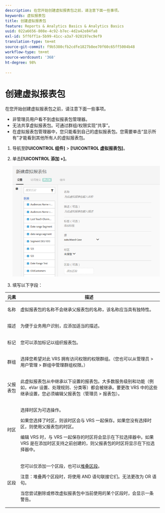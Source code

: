 ```yaml
---
description: 在您开始创建虚拟报表包之前，请注意下面一些事项。
keywords: 虚拟报表包
title: 创建虚拟报表包
feature: Reports & Analytics Basics & Analytics Basics
uuid: 022a6656-808e-4c92-b7ec-4d2a42e84fa8
exl-id: 5ff6ff1a-5b99-41cc-a3a7-928197ec9ef9
translation-type: tm+mt
source-git-commit: f9b5380cfb2cdfe1827b8ee70f60c65ff5004b48
workflow-type: tm+mt
source-wordcount: '368'
ht-degree: 98%

---
```


# 创建虚拟报表包

在您开始创建虚拟报表包之前，请注意下面一些事项。

* 非管理员用户看不到虚拟报表包管理器。
* 无法共享虚拟报表包。可通过群组/权限实现“共享”。
* 在虚拟报表包管理器中，您只能看到自己的虚拟报表包。您需要单击“显示所有”才能看到其他所有人的虚拟报表包。

1. 导航至&#x200B;**[!UICONTROL 组件]** > **[!UICONTROL 虚拟报表包]**。
1. 单击&#x200B;**[!UICONTROL 添加 +]**。

   ![](assets/new_vrs.png)

1. 填写以下字段：

<table id="table_0F85B56480BB46CBA5BE236BBD70156D"> 
 <thead> 
  <tr> 
   <th colname="col1" class="entry"> 元素 </th> 
   <th colname="col2" class="entry"> 描述 </th> 
  </tr> 
 </thead>
 <tbody> 
  <tr> 
   <td colname="col1"> 名称 </td> 
   <td colname="col2"> <p>虚拟报表包的名称不会继承父报表包的名称，该名称应当具有独特性。 </p> </td> 
  </tr> 
  <tr> 
   <td colname="col1"> 描述 </td> 
   <td colname="col2"> <p>为便于业务用户识别，应添加适当的描述。 </p> </td> 
  </tr> 
  <tr> 
   <td colname="col1"> 标记 </td> 
   <td colname="col2"> <p>您可以添加标记以组织报表包。 </p> </td> 
  </tr> 
  <tr> 
   <td colname="col1"> 群组  </td> 
   <td colname="col2"> <p>选择您希望对此 VRS 拥有访问权限的权限群组。（您也可以从<span class="ignoretag"><span class="uicontrol">管理员</span> &gt; <span class="uicontrol">用户管理</span> &gt; <span class="uicontrol">群组</span></span>中管理群组权限。） </p> </td> 
  </tr> 
  <tr> 
   <td colname="col1"> 父报表包 </td> 
   <td colname="col2"> <p>此虚拟报表包从中继承以下设置的报表包。大多数服务级别和功能（例如，eVar 设置、处理规则、分类等）都会被继承。要更改 VRS 中的这些继承设置，您必须编辑父报表包（<span class="ignoretag"><span class="uicontrol">管理员</span> &gt; <span class="uicontrol">报表包</span></span>）。 </p> </td> 
  </tr> 
  <tr> 
   <td colname="col1"> 时区 </td> 
   <td colname="col2"> <p>选择时区为可选操作。 </p> <p>如果您选择了时区，则该时区会与 VRS 一起保存。如果您没有选择时区，则使用父报表包的时区。 </p> <p>编辑 VRS 时，与 VRS 一起保存的时区将会显示在下拉选择器中。如果 VRS 是在添加时区支持之前创建的，则父报表包的时区将显示在下拉选择器中。 </p> </td> 
  </tr> 
  <tr> 
   <td colname="col1"> 区段 </td> 
   <td colname="col2"> <p>您可以仅添加一个区段，也可以<a href="https://docs.adobe.com/content/help/zh-Hans/analytics/components/segmentation/segmentation-workflow/seg-build.html"  >堆叠区段</a>。 </p> <p> <p>注意：堆叠两个区段时，将使用 AND 语句联接它们。无法更改为 OR 语句。 </p> </p> <p>当您尝试删除或修改虚拟报表包中当前使用的某个区段时，会显示一条警告。 </p> </td> 
  </tr> 
 </tbody> 
</table>
